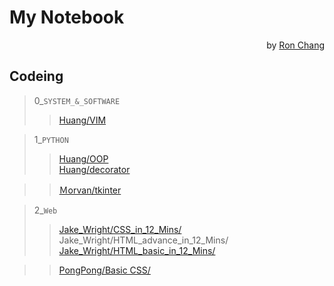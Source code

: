 # My Notebook  
<p align="right">by <a href="https://github.com/Ron-Chang">Ron Chang</a></p>

## Codeing  
> 0_`SYSTEM_&_SOFTWARE`  
>> [Huang/VIM](https://github.com/Ron-Chang/MyNotebook/tree/master/Coding/0_System_Software/Huang/VIM)  

> 1_`PYTHON`  
>> [Huang/OOP](https://github.com/Ron-Chang/MyNotebook/tree/master/Coding/1_Python/Huang/OOP)  
>> [Huang/decorator](https://github.com/Ron-Chang/MyNotebook/tree/master/Coding/1_Python/Huang/decorator)  

>> [Ｍorvan/tkinter](https://github.com/Ron-Chang/MyNotebook/tree/master/Coding/1_Python/Ｍorvan/tkinter)  

> 2_`Web`
>> [Jake_Wright/CSS_in_12_Mins/](https://github.com/Ron-Chang/MyNotebook/tree/master/Coding/2_Web/html_CSS/Jake_Wright%20/CSS_in_12_Mins)  
>> Jake_Wright/HTML_advance_in_12_Mins/  
>> [Jake_Wright/HTML_basic_in_12_Mins/](https://github.com/Ron-Chang/MyNotebook/tree/master/Coding/2_Web/html_CSS/Jake_Wright%20/HTML_basic_in_12_Mins)  

>> [PongPong/Basic CSS/](https://github.com/Ron-Chang/MyNotebook/tree/master/Coding/2_Web/html_CSS/PongPong/Basic%20CSS)  
